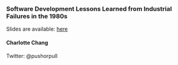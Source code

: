 <h3> Software Development Lessons Learned from Industrial Failures in the 1980s </h3>

<p>Slides are available: <a href="http://www.slideshare.net/CharlotteChang4/software-development-lessons-learned-from-industrial-failures-of-the-1980s">here</a></p>

<h4>Charlotte Chang</h4>
<p>Twitter: @pushorpull</p>
